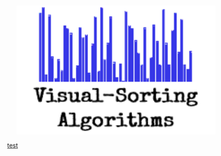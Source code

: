 
<p align="center">
  <img width="460" height="300" src="/logo/visual-sorting-algorithm.png">
</p>


<ins>test</ins>
